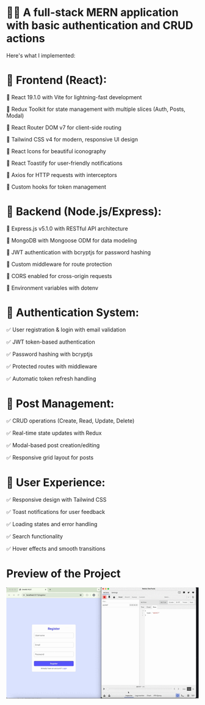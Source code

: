 # 📍📍 A full-stack MERN application with basic authentication and CRUD actions

Here's what I implemented:
# 🔸 Frontend (React):

📌 React 19.1.0 with Vite for lightning-fast development

📌 Redux Toolkit for state management with multiple slices (Auth, Posts, Modal)

📌 React Router DOM v7 for client-side routing

📌 Tailwind CSS v4 for modern, responsive UI design

📌 React Icons for beautiful iconography

📌 React Toastify for user-friendly notifications

📌 Axios for HTTP requests with interceptors

📌 Custom hooks for token management

# 🔸 Backend (Node.js/Express):
📌 Express.js v5.1.0 with RESTful API architecture

📌 MongoDB with Mongoose ODM for data modeling

📌 JWT authentication with bcryptjs for password hashing

📌 Custom middleware for route protection

📌 CORS enabled for cross-origin requests

📌 Environment variables with dotenv

# 🔸 Authentication System:
✅ User registration & login with email validation

✅ JWT token-based authentication

✅ Password hashing with bcryptjs

✅ Protected routes with middleware

✅ Automatic token refresh handling

# 🔸 Post Management:
✅ CRUD operations (Create, Read, Update, Delete)

✅ Real-time state updates with Redux

✅ Modal-based post creation/editing

✅ Responsive grid layout for posts

# 🔸 User Experience:
✅ Responsive design with Tailwind CSS

✅ Toast notifications for user feedback

✅ Loading states and error handling

✅ Search functionality

✅ Hover effects and smooth transitions

# Preview of the Project
![](mernStack.gif)
